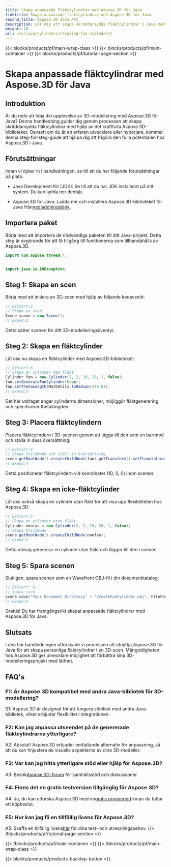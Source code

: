 ```yaml
---
title: Skapa anpassade fläktcylindrar med Aspose.3D för Java
linktitle: Skapa anpassade fläktcylindrar med Aspose.3D för Java
second_title: Aspose.3D Java API
description: Lär dig att skapa skräddarsydda fläktcylindrar i Java med Aspose.3D. Lyft ditt 3D-modelleringsspel utan ansträngning.
weight: 10
url: /sv/java/cylinders/creating-fan-cylinders/
---
```


{{< blocks/products/pf/main-wrap-class >}}
{{< blocks/products/pf/main-container >}}
{{< blocks/products/pf/tutorial-page-section >}}

# Skapa anpassade fläktcylindrar med Aspose.3D för Java

## Introduktion

Är du redo att höja din upplevelse av 3D-modellering med Aspose.3D för Java? Denna handledning guidar dig genom processen att skapa skräddarsydda fläktcylindrar med hjälp av det kraftfulla Aspose.3D-biblioteket. Oavsett om du är en erfaren utvecklare eller nybörjare, kommer denna steg-för-steg-guide att hjälpa dig att frigöra den fulla potentialen hos Aspose.3D i Java.

## Förutsättningar

Innan vi dyker in i handledningen, se till att du har följande förutsättningar på plats:

- Java Development Kit (JDK): Se till att du har JDK installerat på ditt system. Du kan ladda ner den[här](https://www.oracle.com/java/technologies/javase-downloads.html).

-  Aspose.3D for Java: Ladda ner och installera Aspose.3D-biblioteket för Java från[nedladdningslänk](https://releases.aspose.com/3d/java/).

## Importera paket

Börja med att importera de nödvändiga paketen till ditt Java-projekt. Detta steg är avgörande för att få tillgång till funktionerna som tillhandahålls av Aspose.3D.

```java
import com.aspose.threed.*;


import java.io.IOException;
```

## Steg 1: Skapa en scen

Börja med att initiera en 3D-scen med hjälp av följande kodavsnitt:

```java
// ExStart:2
// Skapa en scen
Scene scene = new Scene();
// Exend:2
```

Detta sätter scenen för ditt 3D-modelleringsäventyr.

## Steg 2: Skapa en fläktcylinder

Låt oss nu skapa en fläktcylinder med Aspose.3D-biblioteket:

```java
// ExStart:3
// Skapa en cylinder med fläkt
Cylinder fan = new Cylinder(2, 2, 10, 20, 1, false);
fan.setGenerateFanCylinder(true);
fan.setThetaLength(MathUtils.toRadian(270.0));
// Exend:3
```

Det här utdraget anger cylinderns dimensioner, möjliggör fläktgenerering och specificerar thetalängden.

## Steg 3: Placera fläktcylindern

Placera fläktcylindern i 3D-scenen genom att lägga till den som en barnnod och ställa in dess översättning:

```java
// ExStart:4
// Skapa ChildNode och ställ in översättning
scene.getRootNode().createChildNode(fan).getTransform().setTranslation(10, 0, 0);
// Exend:4
```

Detta positionerar fläktcylindern vid koordinater (10, 0, 0) inom scenen.

## Steg 4: Skapa en icke-fläktcylinder

Låt oss också skapa en cylinder utan fläkt för att visa upp flexibiliteten hos Aspose.3D:

```java
// ExStart:5
// Skapa en cylinder utan fläkt
Cylinder nonfan = new Cylinder(2, 2, 10, 20, 1, false);
// Skapa ChildNode
scene.getRootNode().createChildNode(nonfan);
// Exend:5
```

Detta utdrag genererar en cylinder utan fläkt och lägger till den i scenen.

## Steg 5: Spara scenen

Slutligen, spara scenen som en Wavefront OBJ-fil i din dokumentkatalog:

```java
// ExStart: 6
// Spara scen
scene.save("Your Document Directory" + "CreateFanCylinder.obj", FileFormat.WAVEFRONTOBJ);
// Exend:6
```

Grattis! Du har framgångsrikt skapat anpassade fläktcylindrar med Aspose.3D för Java.

## Slutsats

I den här handledningen utforskade vi processen att utnyttja Aspose.3D för Java för att skapa personliga fläktcylindrar i en 3D-scen. Mångsidigheten hos Aspose.3D ger utvecklare möjlighet att förbättra sina 3D-modelleringsprojekt med lätthet.

## FAQ's

### F1: Är Aspose.3D kompatibel med andra Java-bibliotek för 3D-modellering?

S1: Aspose.3D är designad för att fungera sömlöst med andra Java-bibliotek, vilket erbjuder flexibilitet i integrationen.

### F2: Kan jag anpassa utseendet på de genererade fläktcylindrarna ytterligare?

A2: Absolut! Aspose.3D erbjuder omfattande alternativ för anpassning, så att du kan finjustera de visuella aspekterna av dina 3D-modeller.

### F3: Var kan jag hitta ytterligare stöd eller hjälp för Aspose.3D?

 A3: Besök[Aspose.3D-forum](https://forum.aspose.com/c/3d/18) för samhällsstöd och diskussioner.

### F4: Finns det en gratis testversion tillgänglig för Aspose.3D?

 A4: Ja, du kan utforska Aspose.3D med en[gratis provperiod](https://releases.aspose.com/) innan du fattar ett köpbeslut.

### F5: Hur kan jag få en tillfällig licens för Aspose.3D?

 A5: Skaffa en tillfällig licens[här](https://purchase.aspose.com/temporary-license/) för dina test- och utvecklingsbehov.
{{< /blocks/products/pf/tutorial-page-section >}}

{{< /blocks/products/pf/main-container >}}
{{< /blocks/products/pf/main-wrap-class >}}

{{< blocks/products/products-backtop-button >}}
